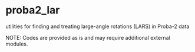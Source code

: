 proba2_lar
==========

utilities for finding and treating large-angle rotations (LARS) in Proba-2 data

NOTE: Codes are provided as is and may require additional external modules.
